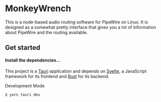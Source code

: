 # MonkeyWrench

This is a node-based audio routing software for PipeWire on Linux. It is designed as a somewhat pretty interface that gives you a lot of information about PipeWire and the routing available.

## Get started

#### Install the dependencies...

This project is a [Tauri](https://tauri.studio/) application and depends on [Svelte](https://svelte.dev/), a JavaScript framework for its frontend and [Rust](https://www.rust-lang.org/) for its backend.

Development Mode 
```sh
$ yarn tauri dev
```